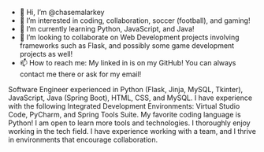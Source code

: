 - 👋 Hi, I’m @chasemalarkey
- 👀 I’m interested in coding, collaboration, soccer (football), and gaming!
- 🌱 I’m currently learning Python, JavaScript, and Java!
- 💞️ I’m looking to collaborate on Web Development projects involving frameworks such as Flask, and possibly some game development projects as well!
- 📫 How to reach me: My linked in is on my GitHub! You can always contact me there or ask for my email!

Software Engineer experienced in Python (Flask, Jinja, MySQL, Tkinter), JavaScript, Java (Spring Boot), HTML, CSS, and MySQL.
I have experience with the following Integrated Development Environments: Virtual Studio Code, PyCharm, and Spring Tools Suite.
My favorite coding language is Python! I am open to learn more tools and technologies.
I thoroughly enjoy working in the tech field. 
I have experience working with a team, and I thrive in environments that encourage collaboration.
